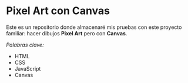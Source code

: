 # Pixel Art con Canvas

Este es un repositorio donde almacenaré mis pruebas con este proyecto familiar: hacer dibujos **Pixel Art** pero con **Canvas**.

*Palabras clave:*

- HTML
- CSS
- JavaScript
- Canvas